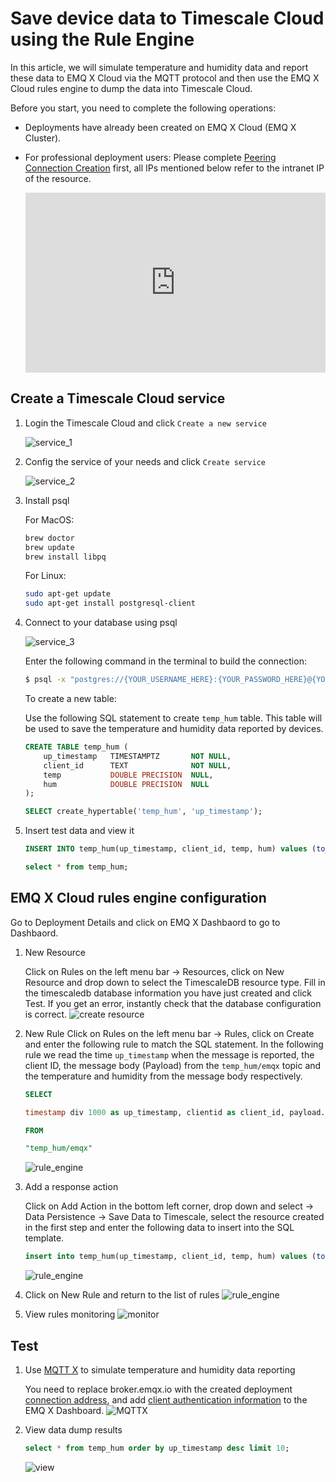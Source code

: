 # Save device data to Timescale Cloud using the Rule Engine

In this article, we will simulate temperature and humidity data and report these data to EMQ X Cloud via the MQTT protocol and then use the EMQ X Cloud rules engine to dump the data into Timescale Cloud.

Before you start, you need to complete the following operations:
* Deployments have already been created on EMQ X Cloud (EMQ X Cluster).
* For professional deployment users: Please complete [Peering Connection Creation](../deployments/vpc_peering.md) first, all IPs mentioned below refer to the intranet IP of the resource.


  <div style="position: relative; padding: 30% 45%;">
  <iframe style="position: absolute; width: 100%; height: 100%; left: 0; top: 0;" src="https://www.youtube.com/embed/7EheLmjaHCk" title="YouTube video player" frameborder="0" allow="accelerometer; autoplay; encrypted-media; gyroscope; picture-in-picture" allowfullscreen></iframe>
  </div>

## Create a Timescale Cloud service

1. Login the Timescale Cloud and click `Create a new service`

   ![service_1](./_assets/timescale_cloud_1.png)

2. Config the service of your needs and click `Create service`

   ![service_2](./_assets/timescale_cloud_2.png)

3. Install psql 
   
   For MacOS:
   ```bash
   brew doctor
   brew update
   brew install libpq
   ```
   
   For Linux:
   ```bash
   sudo apt-get update
   sudo apt-get install postgresql-client
   ```

4. Connect to your database using psql

   ![service_3](./_assets/timescale_cloud_3.png)
   
   Enter the following command in the terminal to build the connection:

   ```bash
   $ psql -x "postgres://{YOUR_USERNAME_HERE}:{YOUR_PASSWORD_HERE}@{YOUR_HOSTNAME_HERE}:{YOUR_PORT_HERE}/{YOUR_DB_HERE}"
   ```

      To create a new table: 
   
      Use the following SQL statement to create `temp_hum` table. This table will be used to save the temperature and humidity data reported by devices.
      
   ```sql
   CREATE TABLE temp_hum (
       up_timestamp   TIMESTAMPTZ       NOT NULL,
       client_id      TEXT              NOT NULL,
       temp           DOUBLE PRECISION  NULL,
       hum            DOUBLE PRECISION  NULL
   );
   
   SELECT create_hypertable('temp_hum', 'up_timestamp');
   ```

4. Insert test data and view it
   ```sql
   INSERT INTO temp_hum(up_timestamp, client_id, temp, hum) values (to_timestamp(1603963414), 'temp_hum-001', 19.1, 55);

   select * from temp_hum;
   ```
   
## EMQ X Cloud rules engine configuration

Go to Deployment Details and click on EMQ X Dashbaord to go to Dashbaord.

1. New Resource

   Click on Rules on the left menu bar → Resources, click on New Resource and drop down to select the TimescaleDB resource type. Fill in the timescaledb database information you have just created and click Test. If you get an error, instantly check that the database configuration is correct.
   ![create resource](./_assets/timescale_cloud_resource.png)
   
2. New Rule
   Click on Rules on the left menu bar → Rules, click on Create and enter the following rule to match the SQL statement.  In the following rule we read the time `up_timestamp` when the message is reported, the client ID, the message body (Payload) from the `temp_hum/emqx` topic and the temperature and humidity from the message body respectively.
   
   ```sql
   SELECT 
   
   timestamp div 1000 as up_timestamp, clientid as client_id, payload.temp as temp, payload.hum as hum
   
   FROM
   
   "temp_hum/emqx"
   ```
   ![rule_engine](./_assets/sql_test.png)

3. Add a response action

   Click on Add Action in the bottom left corner, drop down and select → Data Persistence → Save Data to Timescale, select the resource created in the first step and enter the following data to insert into the SQL template.

   ```sql
   insert into temp_hum(up_timestamp, client_id, temp, hum) values (to_timestamp(${up_timestamp}), ${client_id}, ${temp}, ${hum})
   ```
   ![rule_engine](./_assets/timescaledb_action.png)

4. Click on New Rule and return to the list of rules
   ![rule_engine](./_assets/view_rule_engine_timescaledb.png)


5. View rules monitoring
   ![monitor](./_assets/timescale_monitor.png)

## Test
1. Use [MQTT X](https://mqttx.app/) to simulate temperature and humidity data reporting

   You need to replace broker.emqx.io with the created deployment [connection address](../deployments/view_deployment.md), and add [client authentication information](../deployments/auth_and_acl.md) to the EMQ X Dashboard.
   ![MQTTX](./_assets/mqttx_publish.png)
   
2. View data dump results

   ```sql
   select * from temp_hum order by up_timestamp desc limit 10;
   ```
   ![view](./_assets/timescale_cloud_view.png)
